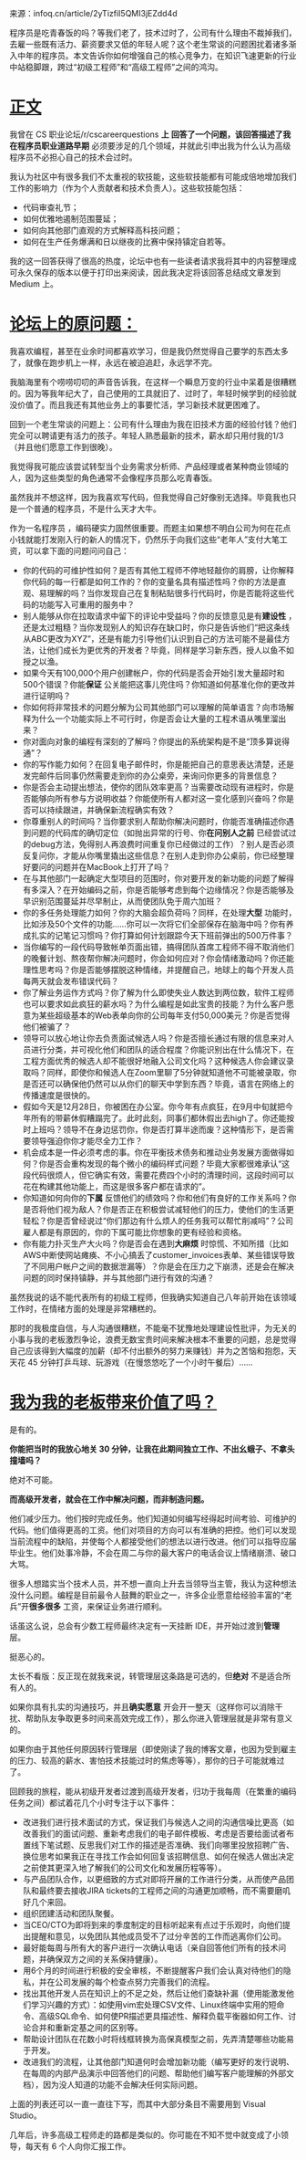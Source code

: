 来源：infoq.cn/article/2yTizfiI5QMI3jEZdd4d



程序员是吃青春饭的吗？等我们老了，技术过时了，公司有什么理由不裁掉我们，去雇一些既有活力、薪资要求又低的年轻人呢？这个老生常谈的问题困扰着诸多渐入中年的程序员。本文告诉你如何增强自己的核心竞争力，在知识飞速更新的行业中站稳脚跟，跨过“初级工程师”和“高级工程师”之间的鸿沟。

# [正文](https://mp.weixin.qq.com/s?__biz=MzUzMTA2NTU2Ng==&mid=2247487551&idx=1&sn=18f64ba49f3f0f9d8be9d1fdef8857d9&scene=21#wechat_redirect)

我曾在 CS 职业论坛/r/cscareerquestions **上** **回答了一个问题，该回答描述了我在程序员职业道路早期** 必须要涉足的几个领域，并就此引申出我为什么认为高级程序员不必担心自己的技术会过时。

我认为社区中有很多我们不太重视的软技能，这些软技能都有可能成倍地增加我们工作的影响力（作为个人贡献者和技术负责人）。这些软技能包括：

- 代码审查礼节；
- 如何优雅地遏制范围蔓延；
- 如何向其他部门直观的方式解释高科技问题；
- 如何在生产任务爆满和日以继夜的比赛中保持镇定自若等。

我的这一回答获得了很高的热度，论坛中也有一些读者请求我将其中的内容整理成可永久保存的版本以便于打印出来阅读，因此我决定将该回答总结成文章发到Medium 上。

# [论坛上的原问题：](https://mp.weixin.qq.com/s?__biz=MzUzMTA2NTU2Ng==&mid=2247487551&idx=1&sn=18f64ba49f3f0f9d8be9d1fdef8857d9&scene=21#wechat_redirect)

我喜欢编程，甚至在业余时间都喜欢学习，但是我仍然觉得自己要学的东西太多了，就像在跑步机上一样，永远在被迫追赶，永远学不完。

我脑海里有个唠唠叨叨的声音告诉我，在这样一个瞬息万变的行业中呆着是很糟糕的。因为等我年纪大了，自己使用的工具就旧了、过时了，年轻时候学到的经验就没价值了。而且我还有其他业务上的事要忙活，学习新技术就更困难了。

回到一个老生常谈的问题上：公司有什么理由为我在旧技术方面的经验付钱？他们完全可以聘请更有活力的孩子。年轻人熟悉最新的技术，薪水却只用付我的1/3（并且他们愿意工作到很晚）。

我觉得我可能应该尝试转型当个业务需求分析师、产品经理或者某种商业领域的人，因为这些类型的角色通常不会像程序员那么吃青春饭。

虽然我并不想这样，因为我喜欢写代码，但我觉得自己好像别无选择。毕竟我也只是一个普通的程序员，不是什么天才大牛。

作为一名程序员 ，编码硬实力固然很重要。而题主如果想不明白公司为何在花点小钱就能打发刚入行的新人的情况下，仍然乐于向我们这些“老年人”支付大笔工资，可以拿下面的问题问问自己：

- 你的代码的可维护性如何？是否有其他工程师不停地轻敲你的肩膀，让你解释你代码的每一行都是如何工作的？你的变量名具有描述性吗？你的方法是直观、易理解的吗？当你发现自己在复制粘贴很多行代码时，你是否能将这些代码的功能写入可重用的服务中？
- 别人能够从你在拉取请求中留下的评论中受益吗？你的反馈意见是有**建设性** ，还是太过粗糙？当你发现别人的知识存在缺口时，你只是告诉他们“把这条线从ABC更改为XYZ”，还是有能力引导他们认识到自己的方法可能不是最佳方法，让他们成长为更优秀的开发者？毕竟，同样是学习新东西，授人以鱼不如授之以渔。
- 如果今天有100,000个用户创建帐户，你的代码是否会开始引发大量超时和500个错误？你能**保证** 公关能把这事儿兜住吗？你知道如何基准化你的更改并进行证明吗？
- 你如何将非常技术的问题分解为公司其他部门可以理解的简单语言？向市场解释为什么一个功能实际上不可行时，你是否会让大量的工程术语从嘴里溜出来？
- 你对面向对象的编程有深刻的了解吗？你提出的系统架构是不是“顶多算说得通”？
- 你的写作能力如何？在回复电子邮件时，你是能把自己的意思表达清楚，还是发完邮件后同事仍然需要走到你的办公桌旁，来询问你更多的背景信息？
- 你是否会主动提出想法，使你的团队效率更高？当需要改动现有进程时，你是否能够向所有参与方说明收益？你能使所有人都对这一变化感到兴奋吗？你是否可以持续跟进，并确保新流程确实有效？
- 你尊重别人的时间吗？当你要求别人帮助你解决问题时，你能否准确描述你遇到问题的代码库的确切定位（如抛出异常的行号、你**在问别人之前** 已经尝试过的debug方法，免得别人再浪费时间重复你已经做过的工作）？别人是否必须反复问你，才能从你嘴里撬出这些信息？在别人走到你办公桌前，你已经整理好要问的问题并在MacBook上打开了吗？
- 在与其他部门一起确定大型项目的范围时，你对要开发的新功能的问题了解得有多深入？在开始编码之前，你是否能够考虑到每个边缘情况？你是否能够及早识别范围蔓延并尽早制止，从而使团队免于周六加班？
- 你的多任务处理能力如何？你的大脑会超负荷吗？同样，在处理**大型** 功能时，比如涉及50个文件的功能……你可以一次将它们全部保存在脑海中吗？你有养成扎实的记笔记习惯吗？你打算如何计划跟踪今天下班前弹出的500万件事？
- 当你编写的一段代码导致帐单页面出错，搞得团队首席工程师不得不取消他们的晚餐计划、熬夜帮你解决问题时，你会如何应对？你会情绪激动吗？你还能理性思考吗？你是否能够摆脱这种情绪，并提醒自己，地球上的每个开发人员每两天就会发布错误代码？
- 你了解业务运作方式吗？你了解为什么即使失业人数达到两位数，软件工程师也可以要求如此疯狂的薪水吗？为什么编程是如此宝贵的技能？为什么客户愿意为某些超级基本的Web表单向你的公司每年支付50,000美元？你是否觉得他们被骗了？
- 领导可以放心地让你去负责面试候选人吗？你是否擅长通过有限的信息来对人员进行分类，并可视化他们和团队的适合程度？你能识别出在什么情况下，在工程方面优秀的候选人却不能很好地融入公司文化吗？这种候选人你会建议录取吗？同样，即使你和候选人在Zoom里聊了5分钟就知道他不可能被录取，你是否还可以确保他仍然可以从你们的聊天中学到东西？毕竟，语言在网络上的传播速度是很快的。
- 假如今天是12月28日，你被困在办公室。你今年有点疯狂，在9月中旬就把今年所有的带薪休假糟蹋完了。此时此刻，同事们都休假出去high了。你还能按时上班吗？领导不在身边惩罚你，你是否打算半途而废？这种情形下，是否需要领导强迫你你才能尽全力工作？
- 机会成本是一件必须考虑的事。你在平衡技术债务和推动业务发展方面做得如何？你是否会重构发现的每个微小的编码样式问题？毕竟大家都很难承认“这段代码很烦人，但它确实有效，需要花费四个小时的清理时间，这段时间可以花在构建其他功能上，而这是很多客户都在请求的”。
- 你知道如何向你的**下属** 反馈他们的绩效吗？你和他们有良好的工作关系吗？你是否将他们视为敌人？你是否正在积极尝试减轻他们的压力，使他们的生活更轻松？你是否曾经说过“你们那边有什么烦人的任务我可以帮忙削减吗”？公司雇人都是有原因的，你的下属可能比你想象的更有经验和资格。
- 你有能力扑灭生产大火吗？你是否会在遇到**大麻烦** 时惊慌、不知所措（比如AWS中断使网站瘫痪、不小心搞丢了customer_invoices表单、某些错误导致了不同用户帐户之间的数据泄漏等）？你是会在压力之下崩溃，还是会在解决问题的同时保持镇静，并与其他部门进行有效的沟通？

虽然我说的话不能代表所有的初级工程师，但我确实知道自己八年前开始在该领域工作时，在情绪方面的处理是非常糟糕的。

那时的我极度自信，与人沟通很糟糕，不能毫不犹豫地处理建设性批评，为无关的小事与我的老板激烈争论，浪费无数宝贵时间来解决根本不重要的问题，总是觉得自己应该得到大幅度的加薪（却不付出额外的努力来赚钱）并为之苦恼和抱怨，天天花 45 分钟打乒乓球、玩游戏（在慢悠悠吃了一个小时午餐后）……

# [我为我的老板带来价值了吗？](https://mp.weixin.qq.com/s?__biz=MzUzMTA2NTU2Ng==&mid=2247487551&idx=1&sn=18f64ba49f3f0f9d8be9d1fdef8857d9&scene=21#wechat_redirect)

是有的。

**你能把当时的我放心地关 30 分钟，让我在此期间独立工作、不出幺蛾子、不拿头撞墙吗？**

绝对不可能。

**而高级开发者，就会在工作中解决问题，而非制造问题。**

他们减少压力。他们按时完成任务。他们知道如何编写经得起时间考验、可维护的代码。他们值得更高的工资。他们对项目的方向可以有准确的把控。他们可以发现当前流程中的缺陷，并使每个人都接受他们的想法以进行改进。他们可以指导应届毕业生。他们处事冷静，不会在周二与你的最大客户的电话会议上情绪崩溃、破口大骂。

很多人想踏实当个技术人员，并不想一直向上升去当领导当主管，我认为这种想法没什么问题。编程是目前最令人鼓舞的职业之一，许多企业愿意给经验丰富的“老兵”开**很多很多** 工资，来保证业务进行顺利。

话虽这么说，总会有少数工程师最终决定有一天挂断 IDE，并开始过渡到**管理** 层。

挺恶心的。

太长不看版：反正现在就我来说，转管理层这条路是可选的，但**绝对** 不是适合所有人的。

如果你具有扎实的沟通技巧，并且**确实愿意** 开会开一整天（这样你可以消除干扰、帮助队友争取更多时间来高效完成工作），那么你进入管理层就是非常有意义的。

如果你由于其他任何原因转行管理层（即使刚读了我的博客文章，也因为受到雇主的压力、较高的薪水、害怕技术技能过时的焦虑等等），那你的日子可能就难过了。

回顾我的旅程，能从初级开发者过渡到高级开发者，归功于我每周（在繁重的编码任务之间）都试着花几个小时专注于以下事件：

- 改进我们进行技术面试的方式，保证我们与候选人之间的沟通信噪比更高（如改善我们的面试问题、重新考虑我们的电子邮件模板、考虑是否要给面试者布置线下笔试题、反思我们对工作的描述是否准确、我们向哪里投放招聘广告、换位思考如果我正在寻找工作会如何回复该招聘信息、如何在候选人做出决定之前使其更深入地了解我们的公司文化和发展历程等等）。
- 与产品团队合作，以更细致的方式对即将开展的工作进行分类，从而使产品团队和最终要去接收JIRA tickets的工程师之间的沟通更加顺畅，而不需要磨叽好几个来回。
- 组织团建活动和团队聚餐。
- 当CEO/CTO为即将到来的季度制定的目标听起来有点过于乐观时，向他们提出提醒和意见，以免团队其他成员受不了过分辛苦的工作而逃离你们公司。
- 最好能每周与所有大的客户进行一次确认电话（亲自回答他们所有的技术问题，并确保双方之间的关系保持健康）。
- 用6个月的时间进行积极的安全审核，不断提醒客户我们会认真对待他们的隐私，并在公司发展的每个检查点努力完善我们的流程。
- 找出其他开发人员在知识上的不足之处，然后让他们查缺补漏（使用能激发他们学习兴趣的方式）：如使用vim宏处理CSV文件、Linux终端中实用的短命令、高级SQL命令、如何使PR描述更具描述性、解释负载平衡器如何工作、讨论合并和重新定基之间的区别等。
- 帮助设计团队在花数小时将线框转换为高保真模型之前，先弄清楚哪些功能易于开发。
- 改进我们的流程，让其他部门知道何时会增加新功能（编写更好的发行说明、在每周的内部产品演示中回答他们的问题、帮助他们编写客户能理解的外部文档），因为没人知道的功能不会解决任何实际问题。

上面的列表还可以一直一直往下写，而其中大部分条目不需要用到 Visual Studio。

几年后，许多高级工程师走的路都是类似的。你可能在不知不觉中就变成了小领导，每天有 6 个人向你汇报工作。